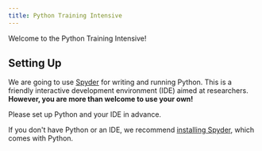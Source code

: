 ```yaml
---
title: Python Training Intensive
---
```


Welcome to the Python Training Intensive!

## Setting Up

We are going to use [Spyder](https://www.spyder-ide.org/) for writing and running Python. This is a friendly interactive development environment (IDE) aimed at researchers. **However, you are more than welcome to use your own!**

Please set up Python and your IDE in advance. 

If you don't have Python or an IDE, we recommend [installing Spyder](https://www.spyder-ide.org/), which comes with Python.
